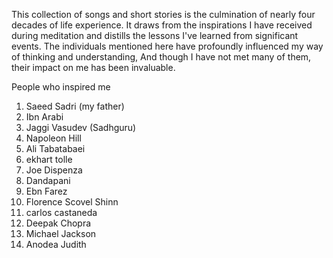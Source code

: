 This collection of songs and short stories is the culmination of nearly four decades of life experience.
It draws from the inspirations I have received during meditation and distills the lessons I've learned from significant events.
The individuals mentioned here have profoundly influenced my way of thinking and understanding, 
And though I have not met many of them, their impact on me has been invaluable.

People who inspired me 

1. Saeed Sadri (my father)
2. Ibn Arabi
3. Jaggi Vasudev (Sadhguru)
4. Napoleon Hill
5. Ali Tabatabaei
6. ekhart tolle
7. Joe Dispenza
8. Dandapani 
9. Ebn Farez
10. Florence Scovel Shinn
11. carlos castaneda
12. Deepak Chopra
13. Michael Jackson
14. Anodea Judith
